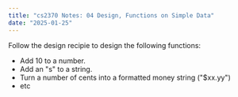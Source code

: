 ```yaml
---
title: "cs2370 Notes: 04 Design, Functions on Simple Data"
date: "2025-01-25"
---
```


Follow the design recipie to design the following functions:

 - Add 10 to a number.
 - Add an "s" to a string.
 - Turn a number of cents into a formatted money string ("$xx.yy")
 - etc
